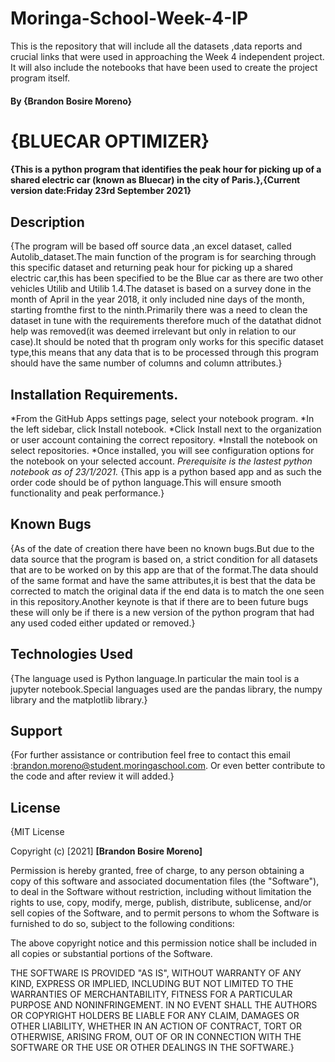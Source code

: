 # Moringa-School-Week-4-IP
This is the repository that will include all the datasets ,data reports and crucial links that were used in approaching the Week 4 independent project. It will also include the notebooks that have been used to create the project program itself.
####  By **{Brandon Bosire Moreno}**
#  {BLUECAR OPTIMIZER}
####  {This is a python program that identifies the peak hour for picking up of a shared electric car (known as Bluecar) in the city of Paris.},{Current version date:Friday 23rd September 2021}
##  Description
{The program will be based off source data ,an excel dataset, called Autolib_dataset.The main function of the program is for searching through this specific dataset and returning peak hour for picking up a shared electric car,this has been specified to be the Blue car as there are two other vehicles Utilib and Utilib 1.4.The dataset is based on a survey done in the month of April in the  year 2018, it only included nine days of the month, starting fromthe first to the ninth.Primarily there was a need to clean the dataset in tune with the requirements therefore much of the datathat didnot help was removed(it was deemed irrelevant but only in relation to our case).It should be noted that th program only works for this specific dataset type,this means that any data that is to be processed through this program should have the same number of columns and column attributes.}
##  Installation Requirements.
*From the GitHub Apps settings page, select your notebook program.
*In the left sidebar, click Install notebook.
*Click Install next to the organization or user account containing the correct repository.
*Install the notebook on select repositories.
*Once installed, you will see configuration options for the notebook on your selected account. 
*Prerequisite is the lastest python notebook as of 23/1/2021.*
{This app is a python based app and as such the order code should be of python language.This will ensure smooth functionality and peak performance.}
##  Known Bugs
{As of the date of creation there have been no known bugs.But due to the data source that the program is based on, a strict condition for all datasets that are to be worked on by this app are that of the format.The data should of the same format and have the same attributes,it is best that the data be corrected to match the original data if the end data is to match the one seen in this repository.Another keynote is that if there are to been future bugs these will only be if there is a new version of the python program that had any used coded either updated or removed.}
##  Technologies Used
{The language used is Python language.In particular the main tool is a jupyter notebook.Special languages used are the pandas library, the numpy library and the matplotlib library.}
##  Support 
{For further assistance or contribution feel free to contact this email :brandon.moreno@student.moringaschool.com. Or even better contribute to the code and after review it will added.}
##  License
{MIT License

Copyright (c) [2021] **[Brandon Bosire Moreno]**

Permission is hereby granted, free of charge, to any person obtaining a copy
of this software and associated documentation files (the "Software"), to deal
in the Software without restriction, including without limitation the rights
to use, copy, modify, merge, publish, distribute, sublicense, and/or sell
copies of the Software, and to permit persons to whom the Software is
furnished to do so, subject to the following conditions:

The above copyright notice and this permission notice shall be included in all
copies or substantial portions of the Software.

THE SOFTWARE IS PROVIDED "AS IS", WITHOUT WARRANTY OF ANY KIND, EXPRESS OR
IMPLIED, INCLUDING BUT NOT LIMITED TO THE WARRANTIES OF MERCHANTABILITY,
FITNESS FOR A PARTICULAR PURPOSE AND NONINFRINGEMENT. IN NO EVENT SHALL THE
AUTHORS OR COPYRIGHT HOLDERS BE LIABLE FOR ANY CLAIM, DAMAGES OR OTHER
LIABILITY, WHETHER IN AN ACTION OF CONTRACT, TORT OR OTHERWISE, ARISING FROM,
OUT OF OR IN CONNECTION WITH THE SOFTWARE OR THE USE OR OTHER DEALINGS IN THE
SOFTWARE.}


